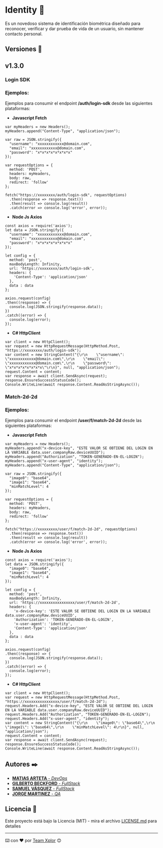 # Identity 🔧
Es un novedoso sistema de identificación biométrica diseñado para reconocer, verificar y dar prueba de vida de un usuario, sin mantener contacto personal.

## Versiones 📌
## v1.3.0

### **Login SDK**
### Ejemplos:
Ejemplos para consumir el endpoint **/auth/login-sdk** desde las siguientes plataformas:
- **Javascript Fetch**
```
var myHeaders = new Headers();
myHeaders.append("Content-Type", "application/json");

var raw = JSON.stringify({
  "username": "xxxxxxxxxxxx@domain.com",
  "email": "xxxxxxxxxxxx@domain.com",
  "password": "x*x*x*x*x*x*x*x"
});

var requestOptions = {
  method: 'POST',
  headers: myHeaders,
  body: raw,
  redirect: 'follow'
};

fetch("https://xxxxxxxx/auth/login-sdk", requestOptions)
  .then(response => response.text())
  .then(result => console.log(result))
  .catch(error => console.log('error', error));
```

- **Node Js Axios**
```
const axios = require('axios');
let data = JSON.stringify({
  "username": "xxxxxxxxxxxx@domain.com",
  "email": "xxxxxxxxxxxx@domain.com",
  "password": "x*x*x*x*x*x*x*x"
});

let config = {
  method: 'post',
  maxBodyLength: Infinity,
  url: 'https://xxxxxxxx/auth/login-sdk',
  headers: { 
    'Content-Type': 'application/json'
  },
  data : data
};

axios.request(config)
.then((response) => {
  console.log(JSON.stringify(response.data));
})
.catch((error) => {
  console.log(error);
});
```

- **C# HttpClient**
```
var client = new HttpClient();
var request = new HttpRequestMessage(HttpMethod.Post, "https://xxxxxxxx/auth/login-sdk");
var content = new StringContent("{\r\n    \"username\": \"xxxxxxxxxxxx@domain.com\",\r\n    \"email\": \"xxxxxxxxxxxx@domain.com\",\r\n    \"password\": \"x*x*x*x*x*x*x*x\"\r\n}", null, "application/json");
request.Content = content;
var response = await client.SendAsync(request);
response.EnsureSuccessStatusCode();
Console.WriteLine(await response.Content.ReadAsStringAsync());
```

### **Match-2d-2d**
### Ejemplos:
Ejemplos para consumir el endpoint **/user/f/match-2d-2d** desde las siguientes plataformas:
- **Javascript Fetch**
```
var myHeaders = new Headers();
myHeaders.append("x-device-key", "ESTE VALOR SE OBTIENE DEL LOGIN EN LA VARIABLE data.user.companyRaw.deviceUUID");
myHeaders.append("Authorization", "TOKEN-GENERADO-EN-EL-LOGIN");
myHeaders.append("x-user-agent", "identity");
myHeaders.append("Content-Type", "application/json");

var raw = JSON.stringify({
  "image0": "base64",
  "image1": "base64",
  "minMatchLevel": 4
});

var requestOptions = {
  method: 'POST',
  headers: myHeaders,
  body: raw,
  redirect: 'follow'
};

fetch("https://xxxxxxxxx/user/f/match-2d-2d", requestOptions)
  .then(response => response.text())
  .then(result => console.log(result))
  .catch(error => console.log('error', error));
```

- **Node Js Axios**
```
const axios = require('axios');
let data = JSON.stringify({
  "image0": "base64",
  "image1": "base64",
  "minMatchLevel": 4
});

let config = {
  method: 'post',
  maxBodyLength: Infinity,
  url: 'https://xxxxxxxxxxxxxxxx/user/f/match-2d-2d',
  headers: { 
    'x-device-key': 'ESTE VALOR SE OBTIENE DEL LOGIN EN LA VARIABLE data.user.companyRaw.deviceUUID', 
    'Authorization': 'TOKEN-GENERADO-EN-EL-LOGIN', 
    'x-user-agent': 'identity', 
    'Content-Type': 'application/json'
  },
  data : data
};

axios.request(config)
.then((response) => {
  console.log(JSON.stringify(response.data));
})
.catch((error) => {
  console.log(error);
});
```

- **C# HttpClient**
```
var client = new HttpClient();
var request = new HttpRequestMessage(HttpMethod.Post, "https://xxxxxxxxxxxxxxxx/user/f/match-2d-2d");
request.Headers.Add("x-device-key", "ESTE VALOR SE OBTIENE DEL LOGIN EN LA VARIABLE data.user.companyRaw.deviceUUID");
request.Headers.Add("Authorization", "TOKEN-GENERADO-EN-EL-LOGIN");
request.Headers.Add("x-user-agent", "identity");
var content = new StringContent("{\r\n    \"image0\": \"base64\",\r\n    \"image1\": \"base64\",\r\n    \"minMatchLevel\": 4\r\n}", null, "application/json");
request.Content = content;
var response = await client.SendAsync(request);
response.EnsureSuccessStatusCode();
Console.WriteLine(await response.Content.ReadAsStringAsync());
```

## Autores ✒️
* [**MATIAS ARTETA** - *DevOps*](https://github.com/matiasxplor)
* [**GILBERTO BECKFORD** - *FullStack*](https://github.com/GbeckXplor)
* [**SAMUEL VÁSQUEZ** - *FullStack*](https://github.com/samyr0722)
* [**JORGE MARTINEZ** - *QA*](https://github.com/jorgermp28)

## Licencia 📄
Este proyecto está bajo la Licencia (MIT) - mira el archivo [LICENSE.md](license.md) para detalles

---
⌨️ con ❤️ por [Team Xplor](https://getxplor.com) 😊

